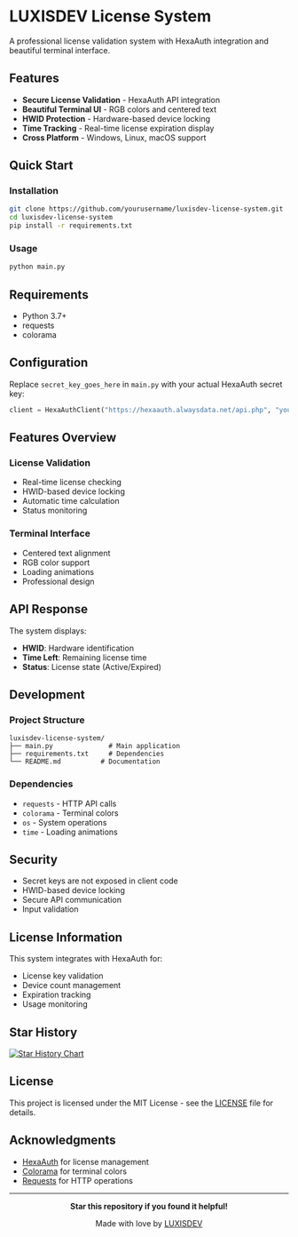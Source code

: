 # LUXISDEV License System

A professional license validation system with HexaAuth integration and beautiful terminal interface.

## Features

- **Secure License Validation** - HexaAuth API integration
- **Beautiful Terminal UI** - RGB colors and centered text
- **HWID Protection** - Hardware-based device locking
- **Time Tracking** - Real-time license expiration display
- **Cross Platform** - Windows, Linux, macOS support

## Quick Start

### Installation

```bash
git clone https://github.com/yourusername/luxisdev-license-system.git
cd luxisdev-license-system
pip install -r requirements.txt
```

### Usage

```bash
python main.py
```

## Requirements

- Python 3.7+
- requests
- colorama

## Configuration

Replace `secret_key_goes_here` in `main.py` with your actual HexaAuth secret key:

```python
client = HexaAuthClient("https://hexaauth.alwaysdata.net/api.php", "your_secret_key_here")
```

## Features Overview

### License Validation
- Real-time license checking
- HWID-based device locking
- Automatic time calculation
- Status monitoring

### Terminal Interface
- Centered text alignment
- RGB color support
- Loading animations
- Professional design

## API Response

The system displays:
- **HWID**: Hardware identification
- **Time Left**: Remaining license time
- **Status**: License state (Active/Expired)

## Development

### Project Structure
```
luxisdev-license-system/
├── main.py              # Main application
├── requirements.txt     # Dependencies
└── README.md          # Documentation
```

### Dependencies
- `requests` - HTTP API calls
- `colorama` - Terminal colors
- `os` - System operations
- `time` - Loading animations

## Security

- Secret keys are not exposed in client code
- HWID-based device locking
- Secure API communication
- Input validation

## License Information

This system integrates with HexaAuth for:
- License key validation
- Device count management
- Expiration tracking
- Usage monitoring

## Star History

[![Star History Chart](https://api.star-history.com/svg?repos=luxisdevvv/Hexa-Auth-Example-Python&type=Date)](https://star-history.com/#luxisdevvv/Hexa-Auth-Example-Python&Date)

## License

This project is licensed under the MIT License - see the [LICENSE](LICENSE) file for details.

## Acknowledgments

- [HexaAuth](https://hexaauth.alwaysdata.net/) for license management
- [Colorama](https://github.com/tartley/colorama) for terminal colors
- [Requests](https://github.com/psf/requests) for HTTP operations

---

<div align="center">

**Star this repository if you found it helpful!**

Made with love by [LUXISDEV](https://github.com/luxisdev)

</div>


